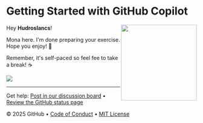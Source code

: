 # Getting Started with GitHub Copilot

<img src="https://octodex.github.com/images/Professortocat_v2.png" align="right" height="200px" />

Hey **Hudroslancs**!

Mona here. I'm done preparing your exercise. Hope you enjoy! 💚

Remember, it's self-paced so feel fee to take a break! ☕️
 
[![](https://img.shields.io/badge/Go%20to%20Exercise-%E2%86%92-1f883d?style=for-the-badge&logo=github&labelColor=197935)](https://github.com/Hudroslancs/skills-getting-started-with-github-copilot/issues/1)
 
---

Get help: [Post in our discussion board](https://github.com/orgs/skills/discussions/categories/) &bull; [Review the GitHub status page](https://www.githubstatus.com/)

&copy; 2025 GitHub &bull; [Code of Conduct](https://www.contributor-covenant.org/version/2/1/code_of_conduct/code_of_conduct.md) &bull; [MIT License](https://gh.io/mit)

